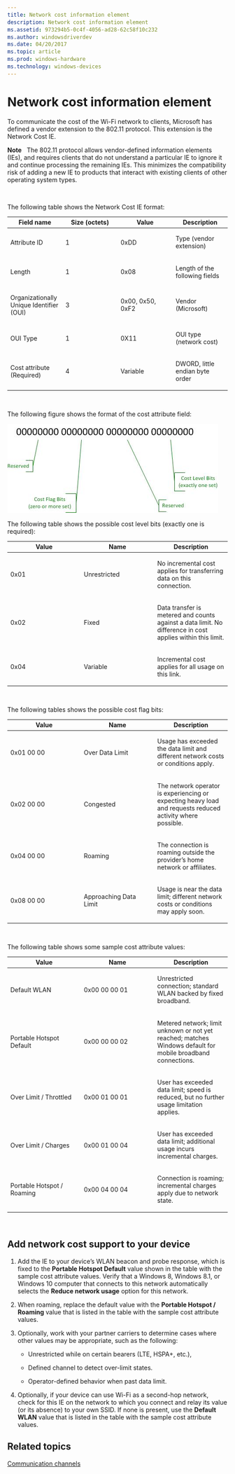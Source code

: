 ```yaml
---
title: Network cost information element
description: Network cost information element
ms.assetid: 973294b5-0c4f-4056-ad28-62c58f10c232
ms.author: windowsdriverdev
ms.date: 04/20/2017
ms.topic: article
ms.prod: windows-hardware
ms.technology: windows-devices
---
```


# Network cost information element


To communicate the cost of the Wi-Fi network to clients, Microsoft has defined a vendor extension to the 802.11 protocol. This extension is the Network Cost IE.

**Note**  
The 802.11 protocol allows vendor-defined information elements (IEs), and requires clients that do not understand a particular IE to ignore it and continue processing the remaining IEs. This minimizes the compatibility risk of adding a new IE to products that interact with existing clients of other operating system types.

 

The following table shows the Network Cost IE format:

<table>
<colgroup>
<col width="25%" />
<col width="25%" />
<col width="25%" />
<col width="25%" />
</colgroup>
<thead>
<tr class="header">
<th>Field name</th>
<th>Size (octets)</th>
<th>Value</th>
<th>Description</th>
</tr>
</thead>
<tbody>
<tr class="odd">
<td><p>Attribute ID</p></td>
<td><p>1</p></td>
<td><p>0xDD</p></td>
<td><p>Type (vendor extension)</p></td>
</tr>
<tr class="even">
<td><p>Length</p></td>
<td><p>1</p></td>
<td><p>0x08</p></td>
<td><p>Length of the following fields</p></td>
</tr>
<tr class="odd">
<td><p>Organizationally Unique Identifier (OUI)</p></td>
<td><p>3</p></td>
<td><p>0x00, 0x50, 0xF2</p></td>
<td><p>Vendor (Microsoft)</p></td>
</tr>
<tr class="even">
<td><p>OUI Type</p></td>
<td><p>1</p></td>
<td><p>0X11</p></td>
<td><p>OUI type (network cost)</p></td>
</tr>
<tr class="odd">
<td><p>Cost attribute (Required)</p></td>
<td><p>4</p></td>
<td><p>Variable</p></td>
<td><p>DWORD, little endian byte order</p></td>
</tr>
</tbody>
</table>

 

The following figure shows the format of the cost attribute field:

![format cost attribute field](images/fig1-mb-format-cost-attr-field.jpg)

The following table shows the possible cost level bits (exactly one is required):

<table>
<colgroup>
<col width="33%" />
<col width="33%" />
<col width="33%" />
</colgroup>
<thead>
<tr class="header">
<th>Value</th>
<th>Name</th>
<th>Description</th>
</tr>
</thead>
<tbody>
<tr class="odd">
<td><p>0x01</p></td>
<td><p>Unrestricted</p></td>
<td><p>No incremental cost applies for transferring data on this connection.</p></td>
</tr>
<tr class="even">
<td><p>0x02</p></td>
<td><p>Fixed</p></td>
<td><p>Data transfer is metered and counts against a data limit. No difference in cost applies within this limit.</p></td>
</tr>
<tr class="odd">
<td><p>0x04</p></td>
<td><p>Variable</p></td>
<td><p>Incremental cost applies for all usage on this link.</p></td>
</tr>
</tbody>
</table>

 

The following tables shows the possible cost flag bits:

<table>
<colgroup>
<col width="33%" />
<col width="33%" />
<col width="33%" />
</colgroup>
<thead>
<tr class="header">
<th>Value</th>
<th>Name</th>
<th>Description</th>
</tr>
</thead>
<tbody>
<tr class="odd">
<td><p>0x01 00 00</p></td>
<td><p>Over Data Limit</p></td>
<td><p>Usage has exceeded the data limit and different network costs or conditions apply.</p></td>
</tr>
<tr class="even">
<td><p>0x02 00 00</p></td>
<td><p>Congested</p></td>
<td><p>The network operator is experiencing or expecting heavy load and requests reduced activity where possible.</p></td>
</tr>
<tr class="odd">
<td><p>0x04 00 00</p></td>
<td><p>Roaming</p></td>
<td><p>The connection is roaming outside the provider’s home network or affiliates.</p></td>
</tr>
<tr class="even">
<td><p>0x08 00 00</p></td>
<td><p>Approaching Data Limit</p></td>
<td><p>Usage is near the data limit; different network costs or conditions may apply soon.</p></td>
</tr>
</tbody>
</table>

 

The following table shows some sample cost attribute values:

<table>
<colgroup>
<col width="33%" />
<col width="33%" />
<col width="33%" />
</colgroup>
<thead>
<tr class="header">
<th>Value</th>
<th>Name</th>
<th>Description</th>
</tr>
</thead>
<tbody>
<tr class="odd">
<td><p>Default WLAN</p></td>
<td><p>0x00 00 00 01</p></td>
<td><p>Unrestricted connection; standard WLAN backed by fixed broadband.</p></td>
</tr>
<tr class="even">
<td><p>Portable Hotspot Default</p></td>
<td><p>0x00 00 00 02</p></td>
<td><p>Metered network; limit unknown or not yet reached; matches Windows default for mobile broadband connections.</p></td>
</tr>
<tr class="odd">
<td><p>Over Limit / Throttled</p></td>
<td><p>0x00 01 00 01</p></td>
<td><p>User has exceeded data limit; speed is reduced, but no further usage limitation applies.</p></td>
</tr>
<tr class="even">
<td><p>Over Limit / Charges</p></td>
<td><p>0x00 01 00 04</p></td>
<td><p>User has exceeded data limit; additional usage incurs incremental charges.</p></td>
</tr>
<tr class="odd">
<td><p>Portable Hotspot / Roaming</p></td>
<td><p>0x00 04 00 04</p></td>
<td><p>Connection is roaming; incremental charges apply due to network state.</p></td>
</tr>
</tbody>
</table>

 

## <span id="Add_network_cost_support_to_your_device"></span><span id="add_network_cost_support_to_your_device"></span><span id="ADD_NETWORK_COST_SUPPORT_TO_YOUR_DEVICE"></span>Add network cost support to your device


1.  Add the IE to your device’s WLAN beacon and probe response, which is fixed to the **Portable Hotspot Default** value shown in the table with the sample cost attribute values. Verify that a Windows 8, Windows 8.1, or Windows 10 computer that connects to this network automatically selects the **Reduce network usage** option for this network.

2.  When roaming, replace the default value with the **Portable Hotspot / Roaming** value that is listed in the table with the sample cost attribute values.

3.  Optionally, work with your partner carriers to determine cases where other values may be appropriate, such as the following:

    -   Unrestricted while on certain bearers (LTE, HSPA+, etc.),

    -   Defined channel to detect over-limit states.

    -   Operator-defined behavior when past data limit.

4.  Optionally, if your device can use Wi-Fi as a second-hop network, check for this IE on the network to which you connect and relay its value (or its absence) to your own SSID. If none is present, use the **Default WLAN** value that is listed in the table with the sample cost attribute values.

## <span id="related_topics"></span>Related topics


[Communication channels](communication-channels.md)

 

 






